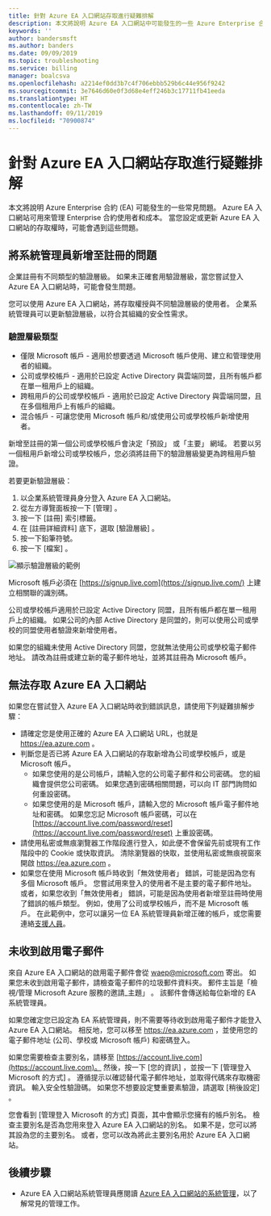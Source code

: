 ```yaml
---
title: 針對 Azure EA 入口網站存取進行疑難排解
description: 本文將說明 Azure EA 入口網站中可能發生的一些 Azure Enterprise 合約 (EA) 常見問題。
keywords: ''
author: bandersmsft
ms.author: banders
ms.date: 09/09/2019
ms.topic: troubleshooting
ms.service: billing
manager: boalcsva
ms.openlocfilehash: a2214ef0dd3b7c4f706ebbb529b6c44e956f9242
ms.sourcegitcommit: 3e7646d60e0f3d68e4eff246b3c17711fb41eeda
ms.translationtype: HT
ms.contentlocale: zh-TW
ms.lasthandoff: 09/11/2019
ms.locfileid: "70900874"
---
```

# <a name="troubleshoot-azure-ea-portal-access"></a>針對 Azure EA 入口網站存取進行疑難排解

本文將說明 Azure Enterprise 合約 (EA) 可能發生的一些常見問題。 Azure EA 入口網站可用來管理 Enterprise 合約使用者和成本。 當您設定或更新 Azure EA 入口網站的存取權時，可能會遇到這些問題。

## <a name="issues-adding-an-admin-to-an-enrollment"></a>將系統管理員新增至註冊的問題

企業註冊有不同類型的驗證層級。 如果未正確套用驗證層級，當您嘗試登入 Azure EA 入口網站時，可能會發生問題。

您可以使用 Azure EA 入口網站，將存取權授與不同驗證層級的使用者。 企業系統管理員可以更新驗證層級，以符合其組織的安全性需求。

### <a name="authentication-level-types"></a>驗證層級類型

- 僅限 Microsoft 帳戶 - 適用於想要透過 Microsoft 帳戶使用、建立和管理使用者的組織。
- 公司或學校帳戶 - 適用於已設定 Active Directory 與雲端同盟，且所有帳戶都在單一租用戶上的組織。
- 跨租用戶的公司或學校帳戶 - 適用於已設定 Active Directory 與雲端同盟，且在多個租用戶上有帳戶的組織。
- 混合帳戶 - 可讓您使用 Microsoft 帳戶和/或使用公司或學校帳戶新增使用者。

新增至註冊的第一個公司或學校帳戶會決定「預設」  或「主要」  網域。 若要以另一個租用戶新增公司或學校帳戶，您必須將註冊下的驗證層級變更為跨租用戶驗證。

若要更新驗證層級：

1. 以企業系統管理員身分登入 Azure EA 入口網站。
2. 從左方導覽面板按一下 [管理]  。
3. 按一下 [註冊]  索引標籤。
4. 在 [註冊詳細資料]  底下，選取 [驗證層級]  。
5. 按一下鉛筆符號。
6. 按一下 [檔案]  。

![顯示驗證層級的範例 ](./media/billing-ea-portal-troubleshoot/create-ea-authentication-level-types.png)

Microsoft 帳戶必須在 [https://signup.live.com](https://signup.live.com/) 上建立相關聯的識別碼。

公司或學校帳戶適用於已設定 Active Directory 同盟，且所有帳戶都在單一租用戶上的組織。 如果公司的內部 Active Directory 是同盟的，則可以使用公司或學校的同盟使用者驗證來新增使用者。

如果您的組織未使用 Active Directory 同盟，您就無法使用公司或學校電子郵件地址。 請改為註冊或建立新的電子郵件地址，並將其註冊為 Microsoft 帳戶。

## <a name="unable-to-access-the-azure-ea-portal"></a>無法存取 Azure EA 入口網站

如果您在嘗試登入 Azure EA 入口網站時收到錯誤訊息，請使用下列疑難排解步驟：

- 請確定您是使用正確的 Azure EA 入口網站 URL，也就是 https://ea.azure.com 。
- 判斷您是否已將 Azure EA 入口網站的存取新增為公司或學校帳戶，或是 Microsoft 帳戶。
  - 如果您使用的是公司帳戶，請輸入您的公司電子郵件和公司密碼。 您的組織會提供您公司密碼。 如果您遇到密碼相關問題，可以向 IT 部門詢問如何重設密碼。
  - 如果您使用的是 Microsoft 帳戶，請輸入您的 Microsoft 帳戶電子郵件地址和密碼。 如果您忘記 Microsoft 帳戶密碼，可以在 [https://account.live.com/password/reset](https://account.live.com/password/reset) 上重設密碼。
- 請使用私密或無痕瀏覽器工作階段進行登入，如此便不會保留先前或現有工作階段中的 Cookie 或快取資訊。 清除瀏覽器的快取，並使用私密或無痕視窗來開啟 https://ea.azure.com 。
- 如果您在使用 Microsoft 帳戶時收到「無效使用者」  錯誤，可能是因為您有多個 Microsoft 帳戶。 您嘗試用來登入的使用者不是主要的電子郵件地址。
或者，如果您收到「無效使用者」  錯誤，可能是因為使用者新增至註冊時使用了錯誤的帳戶類型。 例如，使用了公司或學校帳戶，而不是 Microsoft 帳戶。 在此範例中，您可以讓另一位 EA 系統管理員新增正確的帳戶，或您需要連絡[支援人員](https://support.microsoft.com/supportforbusiness/productselection?sapId=cf791efa-485b-95a3-6fad-3daf9cd4027c)。

## <a name="no-activation-email-received"></a>未收到啟用電子郵件

來自 Azure EA 入口網站的啟用電子郵件會從 waep@microsoft.com  寄出。 如果您未收到啟用電子郵件，請檢查電子郵件的垃圾郵件資料夾。 郵件主旨是「檢視/管理 Microsoft Azure 服務的邀請_主題」  。 該郵件會傳送給每位新增的 EA 系統管理員。

如果您確定您已設定為 EA 系統管理員，則不需要等待收到啟用電子郵件才能登入 Azure EA 入口網站。 相反地，您可以移至 https://ea.azure.com ，並使用您的電子郵件地址 (公司、學校或 Microsoft 帳戶) 和密碼登入。

如果您需要檢查主要別名，請移至 [https://account.live.com](https://account.live.com)。 然後，按一下 [您的資訊]  ，並按一下 [管理登入 Microsoft 的方式]  。 遵循提示以確認替代電子郵件地址，並取得代碼來存取機密資訊。 輸入安全性驗證碼。 如果您不想要設定雙重要素驗證，請選取 [稍後設定]  。

您會看到 [管理登入 Microsoft 的方式]  頁面，其中會顯示您擁有的帳戶別名。 檢查主要別名是否為您用來登入 Azure EA 入口網站的別名。 如果不是，您可以將其設為您的主要別名。 或者，您可以改為將此主要別名用於 Azure EA 入口網站。

## <a name="next-steps"></a>後續步驟

- Azure EA 入口網站系統管理員應閱讀 [ Azure EA 入口網站的系統管理](billing-ea-portal-administration.md)，以了解常見的管理工作。
